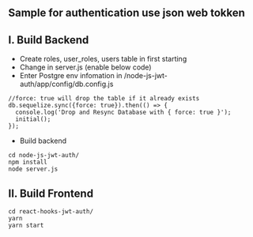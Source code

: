 ## Sample for authentication use json web tokken

## I. Build Backend
- Create roles, user_roles, users table in first starting
- Change in server.js (enable below code) 
- Enter Postgre env infomation in /node-js-jwt-auth/app/config/db.config.js

```
//force: true will drop the table if it already exists
db.sequelize.sync({force: true}).then(() => {
  console.log('Drop and Resync Database with { force: true }');
  initial();
});
```
- Build backend
```
cd node-js-jwt-auth/
npm install
node server.js
```

## II. Build Frontend
```
cd react-hooks-jwt-auth/
yarn
yarn start
```